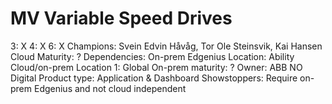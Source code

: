 # MV Variable Speed Drives

3: X
 4: X
 6: X
Champions: Svein Edvin Håvåg, Tor Ole Steinsvik, Kai Hansen
Cloud Maturity: ?
Dependencies: On-prem Edgenius
Location: Ability Cloud/on-prem
Location 1: Global
On-prem maturity: ?
Owner: ABB NO Digital
Product type: Application & Dashboard
Showstoppers: Require on-prem Edgenius and not cloud independent